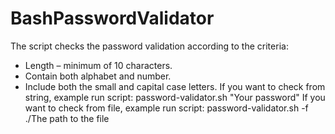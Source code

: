 # BashPasswordValidator
The script checks the password validation according to the criteria:
- Length – minimum of 10 characters.
- Contain both alphabet and number.
- Include both the small and capital case letters.
If you want to check from string, example run script:
        password-validator.sh "Your password"
If you want to check from file, example run script:
        password-validator.sh -f ./The path to the file
